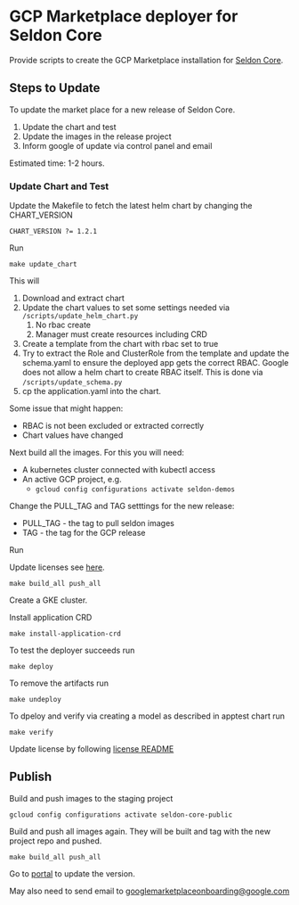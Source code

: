 # GCP Marketplace deployer for Seldon Core

Provide scripts to create the GCP Marketplace installation for [Seldon Core](https://github.com/SeldonIO/seldon-core).

## Steps to Update

To update the market place for a new release of Seldon Core.

 1. Update the chart and test
 1. Update the images in the release project
 1. Inform google of update via control panel and email

Estimated time: 1-2 hours.

### Update Chart and Test

Update the Makefile to fetch the latest helm chart by changing the CHART_VERSION

```
CHART_VERSION ?= 1.2.1
```

Run

```
make update_chart
```

This will

 1. Download and extract chart
 1. Update the chart values to set some settings needed via `/scripts/update_helm_chart.py`
     1. No rbac create
     1. Manager must create resources including CRD
 1. Create a template from the chart with rbac set to true
 1. Try to extract the Role and ClusterRole from the template and update the schema.yaml to ensure the deployed app gets the correct RBAC. Google does not allow a helm chart to create RBAC itself. This is done via `/scripts/update_schema.py`
 1. cp the application.yaml into the chart.

Some issue that might happen:

  * RBAC is not been excluded or extracted correctly
  * Chart values have changed


Next build all the images. For this you will need:

 * A kubernetes cluster connected with kubectl access
 * An active GCP project, e.g.
   * `gcloud config configurations activate seldon-demos`


Change the PULL_TAG and TAG setttings for the new release:

  * PULL_TAG - the tag to pull seldon images
  * TAG - the tag for the GCP release

Run

Update licenses see [here](licenses/README.md).

```
make build_all push_all
```

Create a GKE cluster.

Install application CRD

```
make install-application-crd
```

To test the deployer succeeds run

```
make deploy
```

To remove the artifacts run

```
make undeploy
```

To dpeloy and verify via creating a model as described in apptest chart run

```
make verify
```

Update license by following [license README](./licenses/README.md)

## Publish

Build and push images to the staging project

```
gcloud config configurations activate seldon-core-public
```

Build and push all images again. They will be built and tag with the new project repo and pushed.

```
make build_all push_all
```

Go to [portal](https://console.cloud.google.com/partner/editor/seldon-portal/seldon-core?project=seldon-portal&folder&organizationId=156002945562) to update the version.

May also need to send email to googlemarketplaceonboarding@google.com

